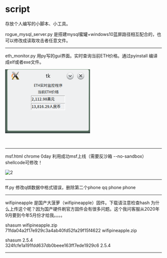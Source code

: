 # script 
存放个人编写的小脚本、小工具。

rogue_mysql_server.py 是搭建mysql蜜罐+windows10蓝屏路径相互配合的，也可以修改成读取攻击者任意文件。

------

eth_monitor.py 用py写的gui界面。实时查询当前ETH价格。通过pyinstall 编译成elf或者exe文件。

![1](https://github.com/badboycxcc/script/blob/main/%E6%B7%B1%E5%BA%A6%E6%88%AA%E5%9B%BE_%E9%80%89%E6%8B%A9%E5%8C%BA%E5%9F%9F_20210407114905.png)

![]()

------
msf.html chrome 0day 
利用成功msf上线（需要反沙箱 --no-sandbox）shellcode可修改！

![2](https://github.com/badboycxcc/script/blob/main/%E6%B7%B1%E5%BA%A6%E6%88%AA%E5%9B%BE_%E9%80%89%E6%8B%A9%E5%8C%BA%E5%9F%9F_20210415071029.png)

------
ff.py
修改q绑数据中格式错误，删除第二个phone
qq phone phone

-----
wifipineapple 是国产大菠萝（wifipineapple）固件。下载请注意检查hash
为什么上传这个呢？因为国产硬件刷官方固件会有很多问题。这个我问客服从2020年9月要到今年5月份才给我。。。。

shasum wifipineapple.zip                                                              
71fda04a2f17e929c3a4ab40fd52fa29f15f4622  wifipineapple.zip

shasum 2.5.4                                    
324fcfe1a191fdd637db0beee163ff7ede1929c6  2.5.4

----
